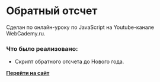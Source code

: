 # Обратный отсчет

Сделан по онлайн-уроку по JavaScript на Youtube-канале WebCademy.ru.

### Что было реализовано:

- Скрипт обратного отсчета до Нового года.

[**Перейти на сайт**](http://t92635uk.beget.tech/countdown/)
